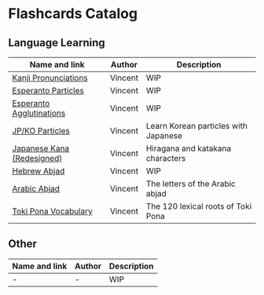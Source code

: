 # Flashcards Catalog

## Language Learning

| Name and link                                  | Author                     | Description                          |
|------------------------------------------------|----------------------------|--------------------------------------|
| [Kanji Pronunciations](kanji/)                 | Vincent                    | WIP                                  |
| [Esperanto Particles](eo-particles/)           | Vincent                    | WIP                                  |
| [Esperanto Agglutinations](eo-agglutinations/) | Vincent                    | WIP                                  |
| [JP/KO Particles](particles/)                  | Vincent                    | Learn Korean particles with Japanese |
| [Japanese Kana (Redesigned)](kana/)            | Vincent                    | Hiragana and katakana characters     |
| [Hebrew Abjad](hebrew-abjad/)                  | Vincent                    | WIP                                  |
| [Arabic Abjad](arabic-abjad/)                  | Vincent                    | The letters of the Arabic abjad      |
| [Toki Pona Vocabulary](tokipona/)              | Vincent                    | The 120 lexical roots of Toki Pona   |

## Other

| Name and link                                  | Author                     | Description                          |
|------------------------------------------------|----------------------------|--------------------------------------|
| -                                              | -                          | WIP                                  |
